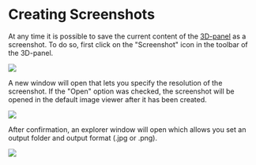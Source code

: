 # Creating Screenshots

At any time it is possible to save the current content of the [3D-panel](../user-interface/the-3d-panel.md) as a screenshot. To do so, first click on the "Screenshot" icon in the toolbar of the 3D-panel.

![](../../../.gitbook/assets/iVP\_guide\_creating\_screenshots\_icon.jpg)

A new window will open that lets you specify the resolution of the screenshot. If the "Open" option was checked, the screenshot will be opened in the default image viewer after it has been created.

![](../../../.gitbook/assets/iVP\_guide\_creating\_screenshots\_parameters.jpg)

After confirmation, an explorer window will open which allows you set an output folder and output format (.jpg or .png).

![](../../../.gitbook/assets/iVP\_guide\_creating\_screenshots\_file\_dialogue.png)

